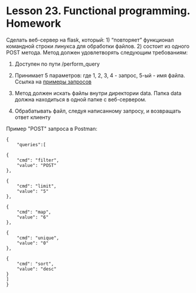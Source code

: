 # Lesson 23. Functional programming. Homework


Сделать веб-сервер на flask, который: 1) “повторяет” функционал командной строки линукса для обработки файлов. 2) состоит из одного POST метода. Метод должен удовлетворять следующим требованиям:


1. Доступен по пути /perform_query

2. Принимает 5 параметров: где 1, 2, 3, 4 - запрос, 5-ый - имя файла. 
Ссылка на [примеры запросов](https://gist.github.com/alexopryshko/4f5264eac09a46a368ac16add1a9e0dc)
3. Метод должен искать файлы внутри директории data. Папка data должна находиться в одной папке с веб-сервером.
4. Обрабатывать файл, следуя написанному запросу, и возвращать ответ клиенту

Пример "POST" запроса в Postman:

    {
        "queries":[
    
    {
        "cmd": "filter",
        "value": "POST"
    },

    {
        "cmd": "limit",
        "value": "5"
    },

    {
        "cmd": "map",
        "value": "6"
    },

    {
        "cmd": "unique",
        "value": "0"
    },

    {
        "cmd": "sort",
        "value": "desc"
    }
    ]
    }
